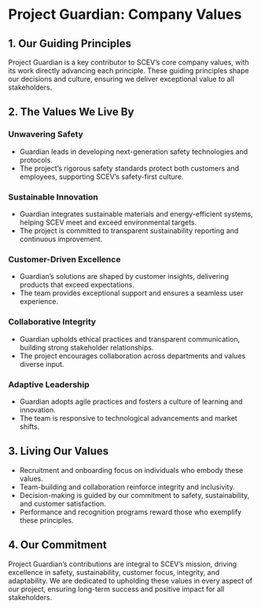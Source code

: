 
# Project Guardian: Company Values

## 1. Our Guiding Principles
Project Guardian is a key contributor to SCEV’s core company values, with its work directly advancing each principle. These guiding principles shape our decisions and culture, ensuring we deliver exceptional value to all stakeholders.

## 2. The Values We Live By
### Unwavering Safety
- Guardian leads in developing next-generation safety technologies and protocols.
- The project’s rigorous safety standards protect both customers and employees, supporting SCEV’s safety-first culture.

### Sustainable Innovation
- Guardian integrates sustainable materials and energy-efficient systems, helping SCEV meet and exceed environmental targets.
- The project is committed to transparent sustainability reporting and continuous improvement.

### Customer-Driven Excellence
- Guardian’s solutions are shaped by customer insights, delivering products that exceed expectations.
- The team provides exceptional support and ensures a seamless user experience.

### Collaborative Integrity
- Guardian upholds ethical practices and transparent communication, building strong stakeholder relationships.
- The project encourages collaboration across departments and values diverse input.

### Adaptive Leadership
- Guardian adopts agile practices and fosters a culture of learning and innovation.
- The team is responsive to technological advancements and market shifts.

## 3. Living Our Values
- Recruitment and onboarding focus on individuals who embody these values.
- Team-building and collaboration reinforce integrity and inclusivity.
- Decision-making is guided by our commitment to safety, sustainability, and customer satisfaction.
- Performance and recognition programs reward those who exemplify these principles.

## 4. Our Commitment
Project Guardian’s contributions are integral to SCEV’s mission, driving excellence in safety, sustainability, customer focus, integrity, and adaptability. We are dedicated to upholding these values in every aspect of our project, ensuring long-term success and positive impact for all stakeholders.
